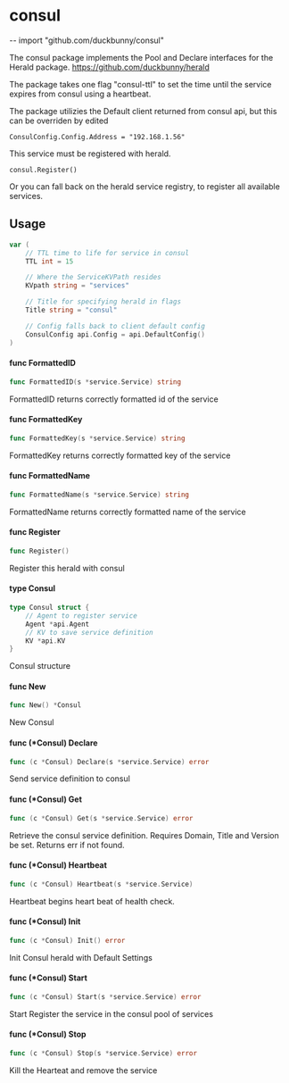 # consul
--
    import "github.com/duckbunny/consul"

The consul package implements the Pool and Declare interfaces for the Herald
package. https://github.com/duckbunny/herald

The package takes one flag "consul-ttl" to set the time until the service
expires from consul using a heartbeat.

The package utilizies the Default client returned from consul api, but this can
be overriden by edited

    ConsulConfig.Config.Address = "192.168.1.56"

This service must be registered with herald.

    consul.Register()

Or you can fall back on the herald service registry, to register all available
services.

## Usage

```go
var (
	// TTL time to life for service in consul
	TTL int = 15

	// Where the ServiceKVPath resides
	KVpath string = "services"

	// Title for specifying herald in flags
	Title string = "consul"

	// Config falls back to client default config
	ConsulConfig api.Config = api.DefaultConfig()
)
```

#### func  FormattedID

```go
func FormattedID(s *service.Service) string
```
FormattedID returns correctly formatted id of the service

#### func  FormattedKey

```go
func FormattedKey(s *service.Service) string
```
FormattedKey returns correctly formatted key of the service

#### func  FormattedName

```go
func FormattedName(s *service.Service) string
```
FormattedName returns correctly formatted name of the service

#### func  Register

```go
func Register()
```
Register this herald with consul

#### type Consul

```go
type Consul struct {
	// Agent to register service
	Agent *api.Agent
	// KV to save service definition
	KV *api.KV
}
```

Consul structure

#### func  New

```go
func New() *Consul
```
New Consul

#### func (*Consul) Declare

```go
func (c *Consul) Declare(s *service.Service) error
```
Send service definition to consul

#### func (*Consul) Get

```go
func (c *Consul) Get(s *service.Service) error
```
Retrieve the consul service definition. Requires Domain, Title and Version be
set. Returns err if not found.

#### func (*Consul) Heartbeat

```go
func (c *Consul) Heartbeat(s *service.Service)
```
Heartbeat begins heart beat of health check.

#### func (*Consul) Init

```go
func (c *Consul) Init() error
```
Init Consul herald with Default Settings

#### func (*Consul) Start

```go
func (c *Consul) Start(s *service.Service) error
```
Start Register the service in the consul pool of services

#### func (*Consul) Stop

```go
func (c *Consul) Stop(s *service.Service) error
```
Kill the Hearteat and remove the service

